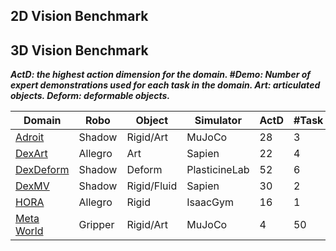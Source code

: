 ## 2D Vision Benchmark





## 3D Vision Benchmark

***ActD: the highest action dimension for the domain. #Demo: Number of expert demonstrations used for each task in the domain. Art: articulated objects. Deform: deformable objects.***

| Domain                                         | Robo    | Object      | Simulator     | ActD | #Task | #Demo |
| ---------------------------------------------- | ------- | ----------- | ------------- | ---- | ----- | ----- |
| [Adroit](https://arxiv.org/abs/1709.10087)     | Shadow  | Rigid/Art   | MuJoCo        | 28   | 3     | 10    |
| [DexArt](https://arxiv.org/abs/2305.05706)     | Allegro | Art         | Sapien        | 22   | 4     | 100   |
| [DexDeform](https://arxiv.org/abs/2304.03223)  | Shadow  | Deform      | PlasticineLab | 52   | 6     | 10    |
| [DexMV](https://arxiv.org/abs/2108.05877)      | Shadow  | Rigid/Fluid | Sapien        | 30   | 2     | 10    |
| [HORA](https://arxiv.org/abs/2210.04887)       | Allegro | Rigid       | IsaacGym      | 16   | 1     | 100   |
| [Meta World](https://arxiv.org/abs/1910.10897) | Gripper | Rigid/Art   | MuJoCo        | 4    | 50    | 10    |

